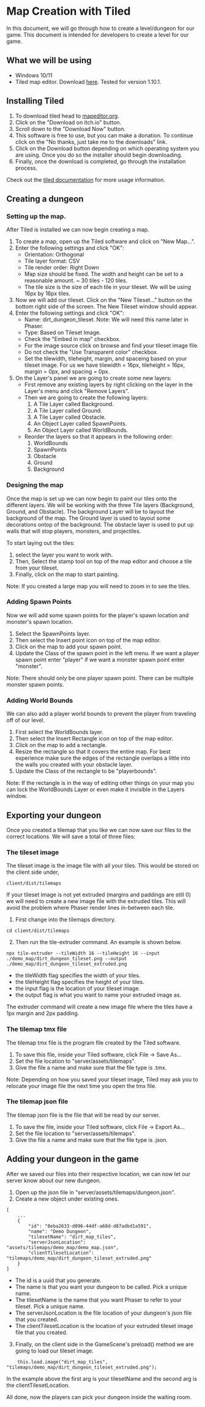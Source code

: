 # Map Creation with Tiled

In this document, we will go through how to create a level/dungeon for our game. This document is intended for developers to create a level for our game.

## What we will be using
- Windows 10/11
- Tiled map editor. Download [here](https://www.mapeditor.org/). Tested for version 1.10.1.

## Installing Tiled

1. To download tiled head to [mapeditor.org](https://www.mapeditor.org/).
2. Click on the "Download on itch.io" button.
3. Scroll down to the "Download Now" button. 
4. This software is free to use, but you can make a donation. To continue click on the "No thanks, just take me to the downloads" link.
5. Click on the Download button depending on which operating system you are using. Once you do so the installer should begin downloading.
6. Finally, once the download is completed, go through the installation process.

Check out the [tiled documentation](https://doc.mapeditor.org/en/stable/) for more usage information.

## Creating a dungeon

### Setting up the map.

After Tiled is installed we can now begin creating a map. 
1. To create a map, open up the Tiled software and click on "New Map...".
2. Enter the following settings and click "OK": 
    - Orientation: Orthogonal
    - Tile layer format: CSV
    - Tile render order: Right Down
    - Map size should be fixed. The width and height can be set to a reasonable amount. ~ 30 tiles - 120 tiles.
    - The tile size is the size of each tile in your tileset. We will be using 16px by 16px tiles.
3. Now we will add our tileset. Click on the "New Tileset..." button on the bottom right side of the screen. The New Tileset window should appear.
4. Enter the following settings and click "OK":
    - Name: dirt_dungeon_tileset. Note: We will need this name later in Phaser.
    - Type: Based on Tileset Image.
    - Check the "Embed in map" checkbox.
    - For the image source click on browse and find your tileset image file.
    - Do not check the "Use Transparent color" checkbox.
    - Set the tilewidth, tileheight, margin, and spaceing based on your tileset image. For us we have tilewidth = 16px, tileheight = 16px, margin = 0px, and spacing = 0px.
5. On the Layer's panel we are going to create some new layers:
    - First remove any existing layers by right clicking on the layer in the Layer's menu and click "Remove Layers".
    - Then we are going to create the following layers:
        1. A Tile Layer called Background.
        2. A Tile Layer called Ground.
        3. A Tile Layer called Obstacle.
        4. An Object Layer called SpawnPoints.
        5. An Object Layer called WorldBounds.
    - Reorder the layers so that it appears in the following order:
        1. WorldBounds
        2. SpawnPoints
        3. Obstacle
        4. Ground
        5. Background

### Designing the map

Once the map is set up we can now begin to paint our tiles onto the different layers. We will be working with the three Tile layers (Background, Ground, and Obstacle). The background Layer will be to layout the background of the map. The Ground layer is used to layout some decorations ontop of the background. The obstacle layer is used to put up walls that will stop players, monsters, and projectiles. 

To start laying out the tiles:
1. select the layer you want to work with. 
2. Then, Select the stamp tool on top of the map editor and choose a tile from your tileset. 
3. Finally, click on the map to start painting. 

Note: If you created a large map you will need to zoom in to see the tiles.

### Adding Spawn Points

Now we will add some spawn points for the player's spawn location and monster's spawn location.

1. Select the SpawnPoints layer. 
2. Then select the Insert point icon on top of the map editor. 
3. Click on the map to add your spawn point.
4. Update the Class of the spawn point in the left menu. If we want a player spawn point enter "player" if we want a monster spawn point enter "monster".

Note: There should only be one player spawn point. There can be multiple monster spawn points.


### Adding World Bounds

We can also add a player world bounds to prevent the player from traveling off of our level. 

1. First select the WorldBounds layer.
2. Then select the Insert Rectangle icon on top of the map editor.
3. Click on the map to add a rectangle.
4. Resize the rectangle so that it covers the entire map. For best experience make sure the edges of the rectangle overlaps a little into the walls you created with your obstacle layer.
5. Update the Class of the rectangle to be "playerbounds".

Note: If the rectangle is in the way of editing other things on your map you can lock the WorldBounds Layer or even make it invisible in the Layers window.

## Exporting your dungeon

Once you created a tilemap that you like we can now save our files to the correct locations.
We will save a total of three files: 

### The tileset image

The tileset image is the image file with all your tiles. This would be stored on the client side under,
```
client/dist/tilemaps
```

If your tileset image is not yet extruded (margins and paddings are still 0) we will need to create a new image file with the extruded tiles. This will avoid the problem where Phaser render lines in-between each tile.

1. First change into the tilemaps directory.
```
cd client/dist/tilemaps
```
2. Then run the tile-extruder command. An example is shown below.
```
npx tile-extruder --tileWidth 16 --tileHeight 16 --input ./demo_map/dirt_dungeon_tileset.png --output ./demo_map/dirt_dungeon_tileset_extruded.png
```
- the tileWidth flag specifies the width of your tiles.
- the tileHeight flag specifies the height of your tiles.
- the input flag is the location of your tileset image.
- the output flag is what you want to name your extruded image as.

The extruder command will create a new image file where the tiles have a 1px margin and 2px padding.

### The tilemap tmx file

The tilemap tmx file is the program file created by the Tiled software. 

1. To save this file, inside your Tiled software, click File -> Save As...
2. Set the file location to "server/assets/tilemaps".
3. Give the file a name and make sure that the file type is .tmx.

Note: Depending on how you saved your tileset image, Tiled may ask you to relocate your image file the next time you open the tmx file.

### The tilemap json file

The tilemap json file is the file that will be read by our server. 

1. To save the file, inside your Tiled software, click File -> Export As...
2. Set the file location to "server/assets/tilemaps".
3. Give the file a name and make sure that the file type is .json.

## Adding your dungeon in the game

After we saved our files into their respective location, we can now let our server know about our new dungeon.

1. Open up the json file in "server/assets/tilemaps/dungeon.json".
2. Create a new object under existing ones.
```
[
    ...
    {
        "id": "8eba2633-d096-44df-a68d-d87adbd1a591",
        "name": "Demo Dungeon",
        "tilesetName": "dirt_map_tiles",
        "serverJsonLocation": "assets/tilemaps/demo_map/demo_map.json",
        "clientTilesetLocation": "tilemaps/demo_map/dirt_dungeon_tileset_extruded.png"
    }      
]
```
- The id is a uuid that you generate.
- The name is that you want your dungeon to be called. Pick a unique name.
- The tilesetName is the name that you want Phaser to refer to your tileset. Pick a unique name.
- The serverJsonLocation is the file location of your dungeon's json file that you created.
- The clientTilesetLocation is the location of your extruded tileset image file that you created.

3. Finally, on the client side in the GameScene's preload() method we are going to load our tileset image.
```
    this.load.image("dirt_map_tiles", "tilemaps/demo_map/dirt_dungeon_tileset_extruded.png");
```
In the example above the first arg is your tilesetName and the second arg is the clientTilesetLocation.

All done, now the players can pick your dungeon inside the waiting room.